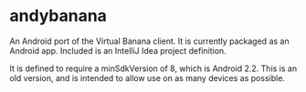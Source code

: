 andybanana
==========

An Android port of the Virtual Banana client.  It is currently packaged as an Android app.  Included is an IntelliJ Idea project definition.

It is defined to require a minSdkVersion of 8, which is Android 2.2.  This is an old version, and is intended to allow use on as many devices as possible.

